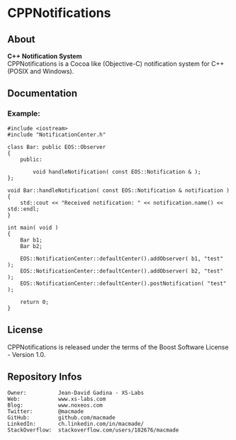 CPPNotifications
================

About
-----

**C++ Notification System**  
CPPNotifications is a Cocoa like (Objective-C) notification system for C++ (POSIX and Windows).

Documentation
-------------

### Example:

    #include <iostream>
    #include "NotificationCenter.h"
    
    class Bar: public EOS::Observer
    {
        public:
            
            void handleNotification( const EOS::Notification & );
    };
    
    void Bar::handleNotification( const EOS::Notification & notification )
    {
        std::cout << "Received notification: " << notification.name() << std::endl;
    }
    
    int main( void )
    {
        Bar b1;
        Bar b2;
        
        EOS::NotificationCenter::defaultCenter().addObserver( b1, "test" );
        EOS::NotificationCenter::defaultCenter().addObserver( b2, "test" );
        EOS::NotificationCenter::defaultCenter().postNotification( "test" );
        
        return 0;
    }

License
-------

CPPNotifications is released under the terms of the Boost Software License - Version 1.0.

Repository Infos
----------------

    Owner:			Jean-David Gadina - XS-Labs
    Web:			www.xs-labs.com
    Blog:			www.noxeos.com
    Twitter:		@macmade
    GitHub:			github.com/macmade
    LinkedIn:		ch.linkedin.com/in/macmade/
    StackOverflow:	stackoverflow.com/users/182676/macmade
